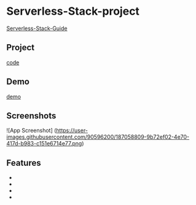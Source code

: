 # Serverless-Stack-project
[Serverless-Stack-Guide](https://serverless-stack.com/#guide)

## Project
[code](Serverless-project)

## Demo
[demo](https://dhqnhfdc27i5l.cloudfront.net/)
<br>
## Screenshots

![App Screenshot]
(https://user-images.githubusercontent.com/90596200/187058809-9b72ef02-4e70-417d-b983-c151e6714e77.png)


## Features

-
-
-
-
